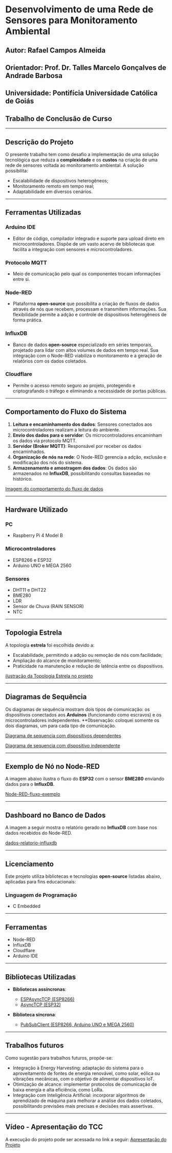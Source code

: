 # **Desenvolvimento de uma Rede de Sensores para Monitoramento Ambiental**

## **Autor**: Rafael Campos Almeida  
## **Orientador**: Prof. Dr. Talles Marcelo Gonçalves de Andrade Barbosa  
## **Universidade**: Pontifícia Universidade Católica de Goiás  
## **Trabalho de Conclusão de Curso**

---

## **Descrição do Projeto**
O presente trabalho tem como desafio a implementação de uma solução tecnológica que reduza a **complexidade** e os **custos** na criação de uma rede de sensores voltada ao monitoramento ambiental. A solução possibilita:
- Escalabilidade de dispositivos heterogêneos;
- Monitoramento remoto em tempo real;  
- Adaptabilidade em diversos cenários.

---

## **Ferramentas Utilizadas**

### **Arduino IDE**
- Editor de código, compilador integrado e suporte para upload direto em microcontroladores. Dispõe de um vasto acervo de bibliotecas que facilita a integração com sensores e microcontroladores.

### **Protocolo MQTT**
- Meio de comunicação pelo qual os componentes trocam informações entre si.

### **Node-RED**
- Plataforma **open-source** que possibilita a criação de fluxos de dados através de nós que recebem, processam e transmitem informações. Sua flexibilidade permite a adção e controle de dispositivos heterogêneos de forma prática.

### **InfluxDB**
- Banco de dados **open-source** especializado em séries temporais, projetado para lidar com altos volumes de dados em tempo real. Sua integração com o Node-RED viabiliza o monitoramento e a geração de relatórios com os dados coletados.

### **Cloudflare**
- Permite o acesso remoto seguro ao projeto, protegendo e criptografando o tráfego e eliminando a necessidade de portas públicas.

---

## **Comportamento do Fluxo do Sistema**

1. **Leitura e encaminhamento dos dados**: Sensores conectados aos microcontroladores realizam a leitura do ambiente.
2. **Envio dos dados para o servidor**: Os microcontroladores encaminham os dados via protocolo MQTT.
3. **Servidor (Broker MQTT)**: Responsável por receber os dados encaminhados.
4. **Organização de nós na rede**: O Node-RED gerencia a adção, exclusão e modificação dos nós do sistema.
5. **Armazenamento e amostragem dos dados**: Os dados são armazenados no **InfluxDB**, possibilitando consultas baseadas no histórico.
 
[Imagem do comportamento do fluxo de dados](https://github.com/user-attachments/assets/352e5bbc-8622-484d-b9ad-52ec4ad3e492)

---

## **Hardware Utilizado**

### **PC**
- Raspberry Pi 4 Model B

### **Microcontroladores**
- ESP8266 e ESP32
- Arduino UNO e MEGA 2560

### **Sensores**
- DHT11 e DHT22
- BME280
- LDR
- Sensor de Chuva (RAIN SENSOR)
- NTC

---

## **Topologia Estrela**

A topologia **estrela** foi escolhida devido a:
- Escalabilidade, permitindo a adção ou remoção de nós com facilidade;
- Ampliação do alcance de monitoramento;
- Praticidade na manutenção e redução de latência entre os dispositivos.

[ilustração da Topologia Estrela no projeto](https://github.com/user-attachments/assets/995c1783-eeab-4f9d-982f-daf1972c5bf7)

---

## **Diagramas de Sequência**
Os diagramas de sequência mostram dois tipos de comunicação: os dispositivos conectados aos **Arduinos** (funcionando como escravos) e os microcontroladores independentes.
**0bservação: coloquei somente os dois diagramas, um para cada tipo de comunicação.

[Diagrama de sequencia com dispositivos dependentes](https://github.com/user-attachments/assets/30f69daa-9fe1-41c7-af6f-e77ece2f3546)

[Diagrama de sequencia com dispositivo independente](https://github.com/user-attachments/assets/13f4ac0f-50b0-4414-9d64-fc0d460b47e4)

---

## **Exemplo de Nó no Node-RED**
A imagem abaixo ilustra o fluxo do **ESP32** com o sensor **BME280** enviando dados para o **InfluxDB**.

[Node-RED-fluxo-exemplo](https://github.com/user-attachments/assets/369123d3-0cca-4714-9390-7e1767309313)

---

## **Dashboard no Banco de Dados**
A imagem a seguir mostra o relatório gerado no **InfluxDB** com base nos dados recebidos do Node-RED.

[dados-relatorio-influxdb](https://github.com/user-attachments/assets/695d3fff-3f4a-4dff-b282-aadd20909dfc)

---

## **Licenciamento**
Este projeto utiliza bibliotecas e tecnologias **open-source** listadas abaixo, aplicadas para fins educacionais:

### **Linguagem de Programação**
- C Embedded

---

## **Ferramentas**
- Node-RED
- InfluxDB
- Cloudflare
- Arduino IDE

---

## **Bibliotecas Utilizadas**
- **Bibliotecas assíncronas**:
   - [ESPAsyncTCP (ESP8266)](https://github.com/me-no-dev/ESPAsyncTCP)
   - [AsyncTCP (ESP32)](https://github.com/me-no-dev/AsyncTCP)

- **Biblioteca síncrona**:
   - [PubSubClient (ESP8266, Arduino UNO e MEGA 2560)](https://github.com/knolleary/pubsubclient)

---

## **Trabalhos futuros**

Como sugestão para trabalhos futuros, propõe-se:
- Integração à Energy Harvesting: adaptação do sistema para o aproveitamento de fontes de energia renovável, como solar, eólica ou vibrações mecânicas, com o objetivo de alimentar dispositivos IoT.
- Otimização de alcance: implementar protocolos de comunicação de baixa energia e alta eficiência, como LoRa.
- Integração com Inteligência Artificial: incorporar algoritmos de aprendizado de máquina para melhorar a análise dos dados coletados, possibilitando previsões mais precisas e decisões mais assertivas.

---

## **Vídeo - Apresentação do TCC**
A execução do projeto pode ser acessada no link a seguir:
[Apresentação do Projeto](https://drive.google.com/file/d/1AOXGchitQ8P0aQ9WHTfZ-_uaugCDxYjI/view?usp=sharing)
